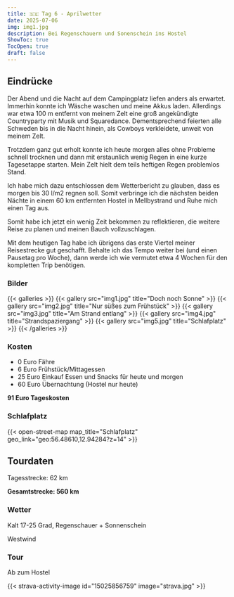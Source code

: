 ```yaml
---
title: 🇸🇪 Tag 6 - Aprilwetter 
date: 2025-07-06
img: img1.jpg
description: Bei Regenschauern und Sonenschein ins Hostel
ShowToc: true
TocOpen: true
draft: false
---
```


## Eindrücke
Der Abend und die Nacht auf dem Campingplatz liefen anders als erwartet. Immerhin konnte ich Wäsche waschen und meine Akkus laden. Allerdings war etwa 100 m entfernt von meinem Zelt eine groß angekündigte Countryparty mit Musik und Squaredance. Dementsprechend feierten alle Schweden bis in die Nacht hinein, als Cowboys verkleidete, unweit von meinem Zelt. 

Trotzdem ganz gut erholt konnte ich heute morgen alles ohne Probleme schnell trocknen und dann mit erstaunlich wenig Regen in eine kurze Tagesetappe starten. Mein Zelt hielt dem teils heftigen Regen problemlos Stand. 

Ich habe mich dazu entschlossen dem Wetterbericht zu glauben, dass es morgen bis 30 l/m2 regnen soll. Somit verbringe ich die nächsten beiden Nächte in einem 60 km entfernten Hostel in Mellbystrand und Ruhe mich einen Tag aus.

Somit habe ich jetzt ein wenig Zeit bekommen zu reflektieren, die weitere Reise zu planen und meinen Bauch vollzuschlagen. 

Mit dem heutigen Tag habe ich übrigens das erste Viertel meiner Reisestrecke gut geschafft. Behalte ich das Tempo weiter bei (und einen Pausetag pro Woche), dann werde ich wie vermutet etwa 4 Wochen für den kompletten Trip benötigen. 


### Bilder
{{< galleries >}}
{{< gallery src="img1.jpg" title="Doch noch Sonne" >}}
{{< gallery src="img2.jpg" title="Nur süßes zum Frühstück" >}}
{{< gallery src="img3.jpg" title="Am Strand entlang" >}}
{{< gallery src="img4.jpg" title="Strandspaziergang" >}}
{{< gallery src="img5.jpg" title="Schlafplatz" >}}
{{< /galleries >}}

### Kosten
- 0 Euro Fähre
- 6 Euro Frühstück/Mittagessen 
- 25 Euro Einkauf Essen und Snacks für heute und morgen
- 60 Euro Übernachtung (Hostel nur heute)

**91 Euro Tageskosten**

### Schlafplatz 
{{< open-street-map map_title="Schlafplatz" geo_link="geo:56.48610,12.94284?z=14" >}}

## Tourdaten
Tagesstrecke: 62 km

**Gesamtstrecke: 560 km**

### Wetter
Kalt 17-25 Grad, Regenschauer + Sonnenschein

Westwind 

### Tour
Ab zum Hostel

{{< strava-activity-image id="15025856759" image="strava.jpg" >}}
